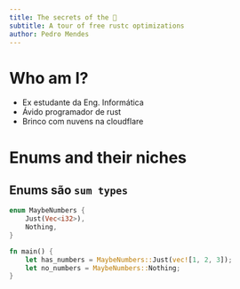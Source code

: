 ```yaml
---
title: The secrets of the 🦀
subtitle: A tour of free rustc optimizations
author: Pedro Mendes
---
```


# Who am I?

<ul>
<li class="fragment">Ex estudante da Eng. Informática</li>
<li class="fragment">Ávido programador de rust</li>
<li class="fragment">Brinco com nuvens na cloudflare</li>
</ul>

# Enums and their niches

## Enums são `sum types`

```rs
enum MaybeNumbers {
    Just(Vec<i32>),
    Nothing,
}

fn main() {
    let has_numbers = MaybeNumbers::Just(vec![1, 2, 3]);
    let no_numbers = MaybeNumbers::Nothing;
}
```
